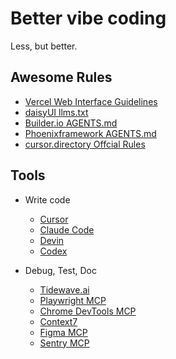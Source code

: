 # Better vibe coding

Less, but better.

## Awesome Rules

- [Vercel Web Interface Guidelines](https://vercel.com/design/guidelines#integrate-with-agents)
- [daisyUI llms.txt](https://daisyui.com/docs/editor/cursor/)
- [Builder.io AGENTS.md](https://www.builder.io/blog/agents-md)
- [Phoenixframework AGENTS.md](https://github.com/phoenixframework/phoenix/blob/v1.8.1/installer/templates/phx_single/AGENTS.md)
- [cursor.directory Offcial Rules](https://cursor.directory/rules/official)

## Tools

- Write code
    - [Cursor](https://cursor.com/)
    - [Claude Code](https://www.claude.com/product/claude-code)
    - [Devin](https://devin.ai/)
    - [Codex](https://openai.com/codex/)

- Debug, Test, Doc
    - [Tidewave.ai](https://tidewave.ai/)
    - [Playwright MCP](https://github.com/microsoft/playwright-mcp)
    - [Chrome DevTools MCP](https://github.com/ChromeDevTools/chrome-devtools-mcp)
    - [Context7](https://github.com/upstash/context7)
    - [Figma MCP](https://developers.figma.com/docs/figma-mcp-server/remote-server-installation/#cursor)
    - [Sentry MCP](https://docs.sentry.io/product/sentry-mcp/)
